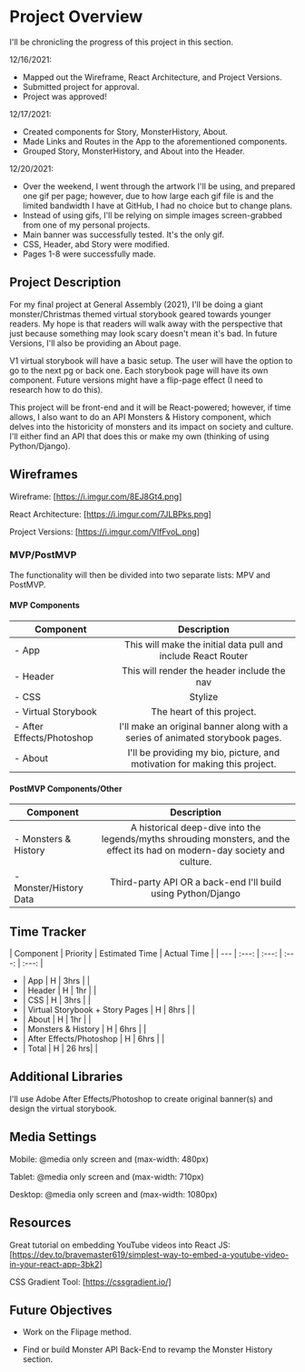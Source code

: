 # Project Overview

I'll be chronicling the progress of this project in this section.

12/16/2021: 
- Mapped out the Wireframe, React Architecture, and Project Versions.
- Submitted project for approval.
- Project was approved!

12/17/2021:
- Created components for Story, MonsterHistory, About.
- Made Links and Routes in the App to the aforementioned components.
- Grouped Story, MonsterHistory, and About into the Header.

12/20/2021:
- Over the weekend, I went through the artwork I'll be using, and prepared one gif per page; however, due to how large each gif file is and the limited bandwidth I have at GitHub, I had no choice but to change plans.
- Instead of using gifs, I'll be relying on simple images screen-grabbed from one of my personal projects.
- Main banner was successfully tested. It's the only gif.
- CSS, Header, abd Story were modified.
- Pages 1-8 were successfully made.

## Project Description

For my final project at General Assembly (2021), I'll be doing a giant monster/Christmas themed virtual storybook geared towards younger readers. My hope is that readers will walk away with the perspective that just because something may look scary doesn't mean it's bad. In future Versions, I'll also be providing an About page.

V1 virtual storybook will have a basic setup. The user will have the option to go to the next pg or back one. Each storybook page will have its own component. Future versions might have a flip-page effect (I need to research how to do this).

This project will be front-end and it will be React-powered; however, if time allows, I also want to do an API Monsters & History component, which delves into the historicity of monsters and its impact on society and culture. I'll either find an API that does this or make my own (thinking of using Python/Django).



## Wireframes


Wireframe:
[https://i.imgur.com/8EJ8Gt4.png]

React Architecture:
[https://i.imgur.com/7JLBPks.png]

Project Versions:
[https://i.imgur.com/VlfFvoL.png]


### MVP/PostMVP

The functionality will then be divided into two separate lists: MPV and PostMVP.

#### MVP Components

| Component | Description | 
| --- | :---: |  
- App | This will make the initial data pull and include React Router| 
- Header | This will render the header include the nav | 
- CSS | Stylize | 
- Virtual Storybook | The heart of this project. | 
- After Effects/Photoshop | I'll make an original banner along with a series of animated storybook pages.
- About | I'll be providing my bio, picture, and motivation for making this project. | 

#### PostMVP Components/Other

| Component | Description | 
| --- | :---: |  
- Monsters & History | A historical deep-dive into the legends/myths shrouding monsters, and the effect its had on modern-day society and culture. |
- Monster/History Data | Third-party API OR a back-end I'll build using Python/Django | 

## Time Tracker

| Component | Priority | Estimated Time | Actual Time |
| --- | :---: |  :---: | :---: | :---: |
- | App | H | 3hrs |  |
- | Header | H | 1hr |  |
- | CSS | H | 3hrs |  |
- | Virtual Storybook + Story Pages | H | 8hrs |  |
- | About | H | 1hr |  | 
- | Monsters & History | H | 6hrs |  |
- | After Effects/Photoshop | H | 6hrs |  |
- | Total | H | 26 hrs|  |

## Additional Libraries

I'll use Adobe After Effects/Photoshop to create original banner(s) and design the virtual storybook.


 ## Media Settings

 Mobile: @media only screen and (max-width: 480px)

 Tablet: @media only screen and (max-width: 710px)

 Desktop: @media only screen and (max-width: 1080px)


## Resources

Great tutorial on embedding YouTube videos into React JS:
[https://dev.to/bravemaster619/simplest-way-to-embed-a-youtube-video-in-your-react-app-3bk2]

CSS Gradient Tool:
[https://cssgradient.io/]



## Future Objectives

- Work on the Flipage method.

- Find or build Monster API Back-End to revamp the Monster History section.


```
